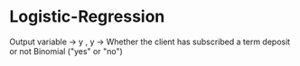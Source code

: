 # Logistic-Regression
Output variable -> y
, y -> Whether the client has subscribed a term deposit or not 
Binomial ("yes" or "no")
